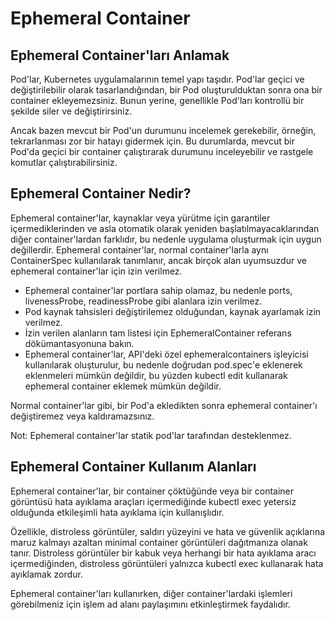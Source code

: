 # Ephemeral Container

## Ephemeral Container'ları Anlamak
Pod'lar, Kubernetes uygulamalarının temel yapı taşıdır. Pod'lar geçici ve değiştirilebilir olarak tasarlandığından, bir Pod oluşturulduktan sonra ona bir container ekleyemezsiniz. Bunun yerine, genellikle Pod'ları kontrollü bir şekilde siler ve değiştirirsiniz.

Ancak bazen mevcut bir Pod'un durumunu incelemek gerekebilir, örneğin, tekrarlanması zor bir hatayı gidermek için. Bu durumlarda, mevcut bir Pod'da geçici bir container çalıştırarak durumunu inceleyebilir ve rastgele komutlar çalıştırabilirsiniz.

## Ephemeral Container Nedir?
Ephemeral container'lar, kaynaklar veya yürütme için garantiler içermediklerinden ve asla otomatik olarak yeniden başlatılmayacaklarından diğer container'lardan farklıdır, bu nedenle uygulama oluşturmak için uygun değillerdir. Ephemeral container'lar, normal container'larla aynı ContainerSpec kullanılarak tanımlanır, ancak birçok alan uyumsuzdur ve ephemeral container'lar için izin verilmez.

- Ephemeral container'lar portlara sahip olamaz, bu nedenle ports, livenessProbe, readinessProbe gibi alanlara izin verilmez.
- Pod kaynak tahsisleri değiştirilemez olduğundan, kaynak ayarlamak izin verilmez.
- İzin verilen alanların tam listesi için EphemeralContainer referans dökümantasyonuna bakın.
- Ephemeral container'lar, API'deki özel ephemeralcontainers işleyicisi kullanılarak oluşturulur, bu nedenle doğrudan pod.spec'e eklenerek eklenmeleri mümkün değildir, bu yüzden kubectl edit kullanarak ephemeral container eklemek mümkün değildir.

Normal container'lar gibi, bir Pod'a ekledikten sonra ephemeral container'ı değiştiremez veya kaldıramazsınız.

Not:
Ephemeral container'lar statik pod'lar tarafından desteklenmez.

## Ephemeral Container Kullanım Alanları
Ephemeral container'lar, bir container çöktüğünde veya bir container görüntüsü hata ayıklama araçları içermediğinde kubectl exec yetersiz olduğunda etkileşimli hata ayıklama için kullanışlıdır.

Özellikle, distroless görüntüler, saldırı yüzeyini ve hata ve güvenlik açıklarına maruz kalmayı azaltan minimal container görüntüleri dağıtmanıza olanak tanır. Distroless görüntüler bir kabuk veya herhangi bir hata ayıklama aracı içermediğinden, distroless görüntüleri yalnızca kubectl exec kullanarak hata ayıklamak zordur.

Ephemeral container'ları kullanırken, diğer container'lardaki işlemleri görebilmeniz için işlem ad alanı paylaşımını etkinleştirmek faydalıdır.